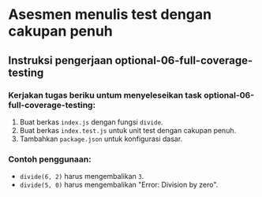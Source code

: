 # Asesmen menulis test dengan cakupan penuh

## Instruksi pengerjaan optional-06-full-coverage-testing

### Kerjakan tugas beriku untum menyeleseikan task optional-06-full-coverage-testing:
1. Buat berkas `index.js` dengan fungsi `divide`.
2. Buat berkas `index.test.js` untuk unit test dengan cakupan penuh.
3. Tambahkan `package.json` untuk konfigurasi dasar.

### Contoh penggunaan:
- `divide(6, 2)` harus mengembalikan `3`.
- `divide(5, 0)` harus mengembalikan "Error: Division by zero".
